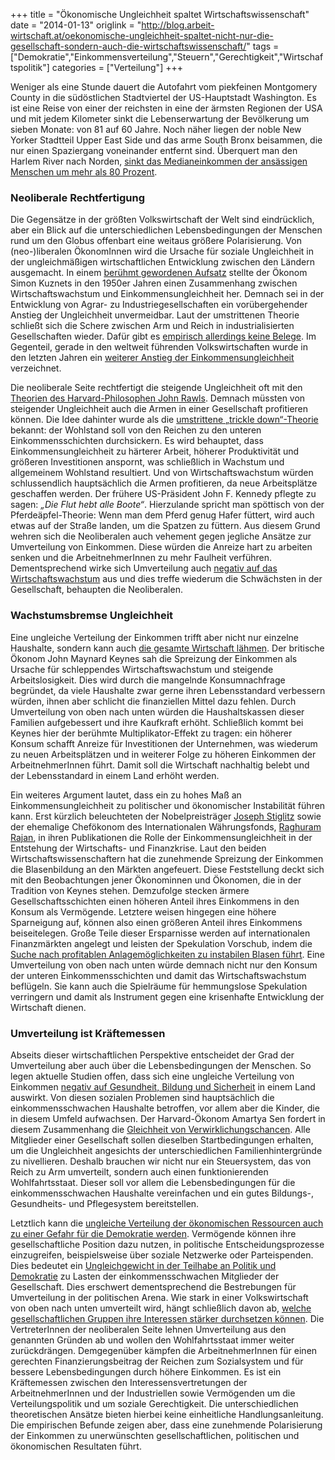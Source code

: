 +++
title = "Ökonomische Ungleichheit spaltet Wirtschaftswissenschaft"
date = "2014-01-13"
origlink = "http://blog.arbeit-wirtschaft.at/oekonomische-ungleichheit-spaltet-nicht-nur-die-gesellschaft-sondern-auch-die-wirtschaftswissenschaft/"
tags = ["Demokratie","Einkommensverteilung","Steuern","Gerechtigkeit","Wirtschaftspolitik"]
categories = ["Verteilung"]
+++

Weniger als eine Stunde dauert die Autofahrt vom piekfeinen Montgomery County in die südöstlichen Stadtviertel der US-Hauptstadt Washington. Es ist eine Reise von einer der reichsten in eine der ärmsten Regionen der USA und mit jedem Kilometer sinkt die Lebenserwartung der Bevölkerung um sieben Monate: von 81 auf 60 Jahre. Noch näher liegen der noble New Yorker Stadtteil Upper East Side und das arme South Bronx beisammen, die nur einen Spaziergang voneinander entfernt sind. Überquert man den Harlem River nach Norden, [sinkt das Medianeinkommen der ansässigen Menschen um mehr als 80 Prozent](http://envisioningdevelopment.net/map/).
<!--more-->

### Neoliberale Rechtfertigung

Die Gegensätze in der größten Volkswirtschaft der Welt sind eindrücklich, aber ein Blick auf die unterschiedlichen Lebensbedingungen der Menschen rund um den Globus offenbart eine weitaus größere Polarisierung. Von (neo-)liberalen ÖkonomInnen wird die Ursache für soziale Ungleichheit in der ungleichmäßigen wirtschaftlichen Entwicklung zwischen den Ländern ausgemacht. In einem [berühmt gewordenen Aufsatz](http://courses.nus.edu.sg/course/ecshua/eca5374/Economics%20growth%20and%20income%20inequality_Kuznets_AER55.pdf) stellte der Ökonom Simon Kuznets in den 1950er Jahren einen Zusammenhang zwischen Wirtschaftswachstum und Einkommensungleichheit her. Demnach sei in der Entwicklung von Agrar- zu Industriegesellschaften ein vorübergehender Anstieg der Ungleichheit unvermeidbar. Laut der umstrittenen Theorie schließt sich die Schere zwischen Arm und Reich in industrialisierten Gesellschaften wieder. Dafür gibt es [empirisch allerdings keine Belege](http://wug.akwien.at/WUG_Archiv/2010_36_2/2010_36_2_0149.pdf). Im Gegenteil, gerade in den weltweit führenden Volkswirtschaften wurde in den letzten Jahren ein [weiterer Anstieg der Einkommensungleichheit](http://blog.arbeit-wirtschaft.at/ungleichheit-in-der-krise/) verzeichnet.

Die neoliberale Seite rechtfertigt die steigende Ungleichheit oft mit den [Theorien des Harvard-Philosophen John Rawls](http://www.zeit.de/1983/10/eine-theorie-der-gerechtigkeit). Demnach müssten von steigender Ungleichheit auch die Armen in einer Gesellschaft profitieren können. Die Idee dahinter wurde als die [umstrittene „trickle down“-Theorie](http://derstandard.at/1362108093854/Reichtum-troepfelt-nicht-von-oben-nach-unten) bekannt: der Wohlstand soll von den Reichen zu den unteren Einkommensschichten durchsickern. Es wird behauptet, dass Einkommensungleichheit zu  härterer Arbeit, höherer Produktivität und größeren Investitionen anspornt, was schließlich in Wachstum und allgemeinem Wohlstand resultiert. Und von Wirtschaftswachstum würden schlussendlich hauptsächlich die Armen profitieren, da neue Arbeitsplätze geschaffen werden. Der frühere US-Präsident John F. Kennedy pflegte zu sagen: _„Die Flut hebt alle Boote“_. Hierzulande spricht man spöttisch von der Pferdeäpfel-Theorie: Wenn man dem Pferd genug Hafer füttert, wird auch etwas auf der Straße landen, um die Spatzen zu füttern. Aus diesem Grund wehren sich die Neoliberalen auch vehement gegen jegliche Ansätze zur Umverteilung von Einkommen. Diese würden die Anreize hart zu arbeiten senken und die ArbeitnehmerInnen zu mehr Faulheit verführen. Dementsprechend wirke sich Umverteilung auch [negativ auf das Wirtschaftswachstum](http://blog.arbeit-wirtschaft.at/umverteilung-durch-gerechtere-steuerpolitik-eine-makrooekonomische-begruendung/) aus und dies treffe wiederum die Schwächsten in der Gesellschaft, behaupten die Neoliberalen.

### Wachstumsbremse Ungleichheit

Eine ungleiche Verteilung der Einkommen trifft aber nicht nur einzelne Haushalte, sondern kann auch [die gesamte Wirtschaft lähmen](http://wug.akwien.at/WUG_Archiv/2012_38_2/2012_38_2_0357.pdf). Der britische Ökonom John Maynard Keynes sah die Spreizung der Einkommen als Ursache für schleppendes Wirtschaftswachstum und steigende Arbeitslosigkeit. Dies wird durch die mangelnde Konsumnachfrage begründet, da viele Haushalte zwar gerne ihren Lebensstandard verbessern würden, ihnen aber schlicht die finanziellen Mittel dazu fehlen. Durch Umverteilung von oben nach unten würden die Haushaltskassen dieser Familien aufgebessert und ihre Kaufkraft erhöht. Schließlich kommt bei Keynes hier der berühmte Multiplikator-Effekt zu tragen: ein höherer Konsum schafft Anreize für Investitionen der Unternehmen, was wiederum zu neuen Arbeitsplätzen und in weiterer Folge zu höheren Einkommen der ArbeitnehmerInnen führt. Damit soll die Wirtschaft nachhaltig belebt und der Lebensstandard in einem Land erhöht werden.

Ein weiteres Argument lautet, dass ein zu hohes Maß an Einkommensungleichheit zu politischer und ökonomischer Instabilität führen kann. Erst kürzlich beleuchteten der Nobelpreisträger [Joseph Stiglitz](http://www.oegbverlag.at/servlet/ContentServer?pagename=V01/Page/Index&n=V01_999_Suche.a&cid=1353425019264) sowie der ehemalige Chefökonom des Internationalen Währungsfonds, [Raghuram Rajan](http://press.princeton.edu/titles/9111.html), in ihren Publikationen die Rolle der Einkommensungleichheit in der Entstehung der Wirtschafts- und Finanzkrise. Laut den beiden Wirtschaftswissenschaftern hat die zunehmende Spreizung der Einkommen die Blasenbildung an den Märkten angefeuert. Diese Feststellung deckt sich mit den Beobachtungen jener Ökonominnen und Ökonomen, die in der Tradition von Keynes stehen. Demzufolge stecken ärmere Gesellschaftsschichten einen höheren Anteil ihres Einkommens in den Konsum als Vermögende. Letztere weisen hingegen eine höhere Sparneigung auf, können also einen größeren Anteil ihres Einkommens beiseitelegen. Große Teile dieser Ersparnisse werden auf internationalen Finanzmärkten angelegt und leisten der Spekulation Vorschub, indem die [Suche nach profitablen Anlagemöglichkeiten zu instabilen Blasen führt](http://www.fuw.ch/article/der-prophet-der-instabilitat/). Eine Umverteilung von oben nach unten würde demnach nicht nur den Konsum der unteren Einkommensschichten und damit das Wirtschaftswachstum beflügeln. Sie kann auch die Spielräume für hemmungslose Spekulation verringern und damit als Instrument gegen eine krisenhafte Entwicklung der Wirtschaft dienen.

### Umverteilung ist Kräftemessen

Abseits dieser wirtschaftlichen Perspektive entscheidet der Grad der Umverteilung aber auch über die Lebensbedingungen der Menschen. So legen aktuelle Studien offen, dass sich eine ungleiche Verteilung von Einkommen [negativ auf Gesundheit, Bildung und Sicherheit](http://www.armutskonferenz.at/index2.php?option=com_docman&task=doc_view&gid=462&Itemid=69) in einem Land auswirkt. Von diesen sozialen Problemen sind hauptsächlich die einkommensschwachen Haushalte betroffen, vor allem aber die Kinder, die in diesem Umfeld aufwachsen. Der Harvard-Ökonom Amartya Sen fordert in diesem Zusammenhang die [Gleichheit von Verwirklichungschancen](http://www.oenb.at/dms/oenb/Publikationen/Volkswirtschaft/Workshops/2009/Workshop-No.-16/chapters/2_schlager_schuerz_tcm16-143473.pdf). Alle Mitglieder einer Gesellschaft sollen dieselben Startbedingungen erhalten, um die Ungleichheit angesichts der unterschiedlichen Familienhintergründe zu nivellieren. Deshalb brauchen wir nicht nur ein Steuersystem, das von Reich zu Arm umverteilt, sondern auch einen funktionierenden Wohlfahrtsstaat. Dieser soll vor allem die Lebensbedingungen für die einkommensschwachen Haushalte vereinfachen und ein gutes Bildungs-, Gesundheits- und Pflegesystem bereitstellen.

Letztlich kann die [ungleiche Verteilung der ökonomischen Ressourcen auch zu einer Gefahr für die Demokratie werden](http://blog.arbeit-wirtschaft.at/abgehaengt/). Vermögende können ihre gesellschaftliche Position dazu nutzen, in politische Entscheidungsprozesse einzugreifen, beispielsweise über soziale Netzwerke oder Parteispenden. Dies bedeutet ein [Ungleichgewicht in der Teilhabe an Politik und Demokratie](http://www.youtube.com/watch?v=v0sBSbn1jQo) zu Lasten der einkommensschwachen Mitglieder der Gesellschaft. Dies erschwert dementsprechend die Bestrebungen für Umverteilung in der politischen Arena. Wie stark in einer Volkswirtschaft von oben nach unten umverteilt wird, hängt schließlich davon ab, [welche gesellschaftlichen Gruppen ihre Interessen stärker durchsetzen können](http://blog.arbeit-wirtschaft.at/aus-der-theorie-fuer-die-praxis/). Die VertreterInnen der neoliberalen Seite lehnen Umverteilung aus den genannten Gründen ab und wollen den Wohlfahrtsstaat immer weiter zurückdrängen. Demgegenüber kämpfen die ArbeitnehmerInnen für einen gerechten Finanzierungsbeitrag der Reichen zum Sozialsystem und für bessere Lebensbedingungen durch höhere Einkommen. Es ist ein Kräftemessen zwischen den Interessensvertretungen der ArbeitnehmerInnen und der Industriellen sowie Vermögenden um die Verteilungspolitik und um soziale Gerechtigkeit. Die unterschiedlichen theoretischen Ansätze bieten hierbei keine einheitliche Handlungsanleitung. Die empirischen Befunde zeigen aber, dass eine zunehmende Polarisierung der Einkommen zu unerwünschten gesellschaftlichen, politischen und ökonomischen Resultaten führt.
